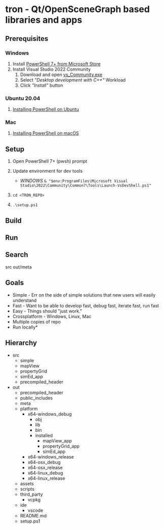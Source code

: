 # tron - Qt/OpenSceneGraph based libraries and apps

## Prerequisites

### Windows

1. Install [PowerShell 7+ from Microsoft Store](https://www.microsoft.com/en-us/p/powershell/9mz1snwt0n5d)
2. Install Visual Studio 2022 Community
   1. Download and open [vs_Community.exe](https://aka.ms/vs/17/release/vs_community.exe)
   2.  Select *"Desktop development with C++"* Workload
   3.  Click *"Install"* button

### Ubuntu 20.04

1. [Installing PowerShell on Ubuntu](https://docs.microsoft.com/en-us/powershell/scripting/install/install-ubuntu)

### Mac

1. [Installing PowerShell on macOS](https://docs.microsoft.com/en-us/powershell/scripting/install/installing-powershell-on-macos)

## Setup

1. Open PowerShell 7+ (pwsh) prompt
2. Update environment for dev tools
   * *WINDOWS* `& "$env:ProgramFiles\Microsoft Visual Studio\2022\Community\Common7\Tools\Launch-VsDevShell.ps1"`
3. `cd <TRON_REPO>`

3. `.\setup.ps1`

## Build

## Run

## Search

src 
out/meta

## Goals

* Simple - Err on the side of simple solutions that new users will easily understand
* Fast - Want to be able to develop fast, debug fast, iterate fast, run fast
* Easy - Things should "just work." 
* Crossplatform - Windows, Linux, Mac
* Multiple copies of repo 
* Run locally* 

## Hierarchy

* src
  * simple
  * mapView
  * propertyGrid
  * simEd_app
  * precompiled_header
* out
  * precompiled_header
  * public_includes
  * meta
  * platform
    * x64-windows_debug
      * obj
      * lib
      * bin
      * installed
        * mapView_app
        * propertyGrid_app
        * simEd_app
    * x64-windows_release
    * x64-osx_debug
    * x64-osx_release
    * x64-linux_debug
    * x64-linux_release
  * assets
  * scripts
  * third_party
    * vcpkg
  * ide
    * vscode
  * README.md
  * setup.ps1


